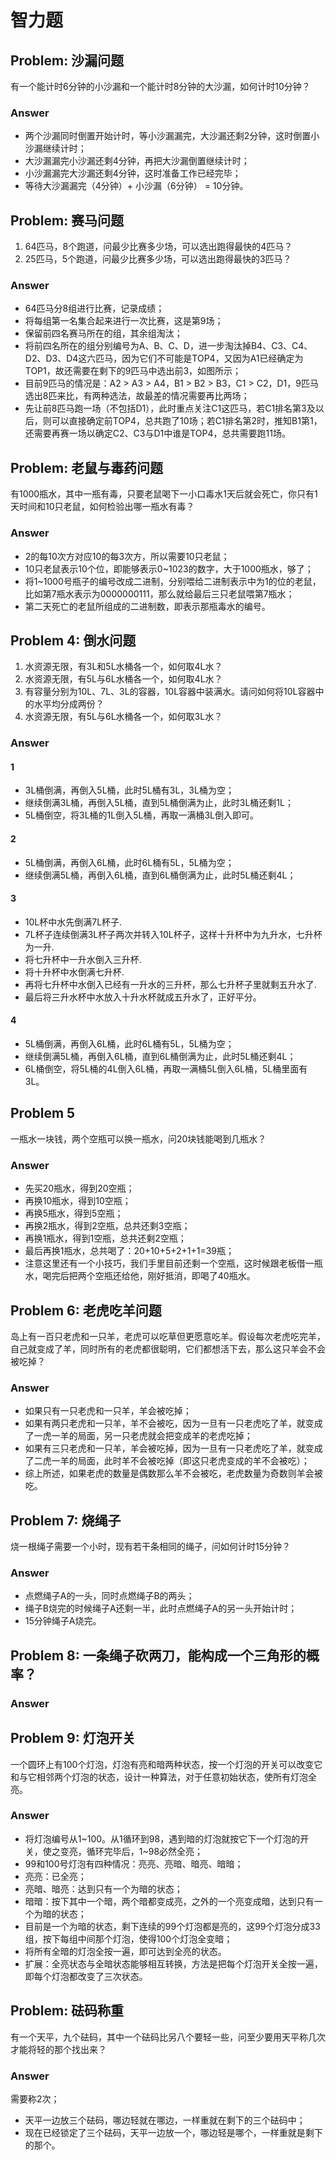 # 智力题

## Problem: 沙漏问题
有一个能计时6分钟的小沙漏和一个能计时8分钟的大沙漏，如何计时10分钟？

### Answer 
- 两个沙漏同时倒置开始计时，等小沙漏漏完，大沙漏还剩2分钟，这时倒置小沙漏继续计时；
- 大沙漏漏完小沙漏还剩4分钟，再把大沙漏倒置继续计时；
- 小沙漏漏完大沙漏还剩4分钟，这时准备工作已经完毕；
- 等待大沙漏漏完（4分钟）+ 小沙漏（6分钟） = 10分钟。

## Problem: 赛马问题
1. 64匹马，8个跑道，问最少比赛多少场，可以选出跑得最快的4匹马？
2. 25匹马，5个跑道，问最少比赛多少场，可以选出跑得最快的3匹马？

### Answer
- 64匹马分8组进行比赛，记录成绩；
- 将每组第一名集合起来进行一次比赛，这是第9场；
- 保留前四名赛马所在的组，其余组淘汰；
- 将前四名所在的组分别编号为A、B、C、D，进一步淘汰掉B4、C3、C4、D2、D3、D4这六匹马，因为它们不可能是TOP4，又因为A1已经确定为TOP1，故还需要在剩下的9匹马中选出前3，如图所示；
- 目前9匹马的情况是：A2 > A3 > A4，B1 > B2 > B3，C1 > C2，D1，9匹马选出8匹来比，有两种选法，故最差的情况需要再比两场；
- 先让前8匹马跑一场（不包括D1），此时重点关注C1这匹马，若C1排名第3及以后，则可以直接确定前TOP4，总共跑了10场；若C1排名第2时，推知B1第1，还需要再赛一场以确定C2、C3与D1中谁是TOP4，总共需要跑11场。

## Problem: 老鼠与毒药问题
有1000瓶水，其中一瓶有毒，只要老鼠喝下一小口毒水1天后就会死亡，你只有1天时间和10只老鼠，如何检验出哪一瓶水有毒？

### Answer
- 2的每10次方对应10的每3次方，所以需要10只老鼠；
- 10只老鼠表示10个位，即能够表示0~1023的数字，大于1000瓶水，够了；
- 将1~1000号瓶子的编号改成二进制，分别喂给二进制表示中为1的位的老鼠，比如第7瓶水表示为0000000111，那么就给最后三只老鼠喂第7瓶水；
- 第二天死亡的老鼠所组成的二进制数，即表示那瓶毒水的编号。

## Problem 4: 倒水问题
1. 水资源无限，有3L和5L水桶各一个，如何取4L水？
2. 水资源无限，有5L与6L水桶各一个，如何取4L水？
3. 有容量分别为10L、7L、3L的容器，10L容器中装满⽔。请问如何将10L容器中的⽔平均分成两份？
4. 水资源无限，有5L与6L水桶各一个，如何取3L水？

### Answer
#### 1
- 3L桶倒满，再倒入5L桶，此时5L桶有3L，3L桶为空；
- 继续倒满3L桶，再倒入5L桶，直到5L桶倒满为止，此时3L桶还剩1L；
- 5L桶倒空，将3L桶的1L倒入5L桶，再取一满桶3L倒入即可。
#### 2
- 5L桶倒满，再倒入6L桶，此时6L桶有5L，5L桶为空；
- 继续倒满5L桶，再倒入6L桶，直到6L桶倒满为止，此时5L桶还剩4L；
#### 3
- 10L杯中水先倒满7L杯子.
- 7L杯子连续倒满3L杯子两次并转入10L杯子，这样十升杯中为九升水，七升杯为一升.
- 将七升杯中一升水倒入三升杯.
- 将十升杯中水倒满七升杯.
- 再将七升杯中水倒入已经有一升水的三升杯，那么七升杯子里就剩五升水了.
- 最后将三升水杯中水放入十升水杯就成五升水了，正好平分。
#### 4
- 5L桶倒满，再倒入6L桶，此时6L桶有5L，5L桶为空；
- 继续倒满5L桶，再倒入6L桶，直到6L桶倒满为止，此时5L桶还剩4L；
- 6L桶倒空，将5L桶的4L倒入6L桶，再取一满桶5L倒入6L桶，5L桶里面有3L。

## Problem 5
一瓶水一块钱，两个空瓶可以换一瓶水，问20块钱能喝到几瓶水？

### Answer
- 先买20瓶水，得到20空瓶；
- 再换10瓶水，得到10空瓶；
- 再换5瓶水，得到5空瓶；
- 再换2瓶水，得到2空瓶，总共还剩3空瓶；
- 再换1瓶水，得到1空瓶，总共还剩2空瓶；
- 最后再换1瓶水，总共喝了：20+10+5+2+1+1=39瓶；
- 注意这里还有一个小技巧，我们手里目前还剩一个空瓶，这时候跟老板借一瓶水，喝完后把两个空瓶还给他，刚好抵消，即喝了40瓶水。

## Problem 6: 老虎吃羊问题
岛上有一百只老虎和一只羊，老虎可以吃草但更愿意吃羊。假设每次老虎吃完羊，自己就变成了羊，同时所有的老虎都很聪明，它们都想活下去，那么这只羊会不会被吃掉？

### Answer
- 如果只有一只老虎和一只羊，羊会被吃掉；
- 如果有两只老虎和一只羊，羊不会被吃，因为一旦有一只老虎吃了羊，就变成了一虎一羊的局面，另一只老虎就会把变成羊的老虎吃掉；
- 如果有三只老虎和一只羊，羊会被吃掉，因为一旦有一只老虎吃了羊，就变成了二虎一羊的局面，此时羊不会被吃掉（即这只老虎变成的羊不会被吃）；
- 综上所述，如果老虎的数量是偶数那么羊不会被吃，老虎数量为奇数则羊会被吃。


## Problem 7: 烧绳子
烧一根绳子需要一个小时，现有若干条相同的绳子，问如何计时15分钟？

### Answer
- 点燃绳子A的一头，同时点燃绳子B的两头；
- 绳子B烧完的时候绳子A还剩一半，此时点燃绳子A的另一头开始计时；
- 15分钟绳子A烧完。


## Problem 8: 一条绳子砍两刀，能构成一个三角形的概率？

### Answer

## Problem 9: 灯泡开关
一个圆环上有100个灯泡，灯泡有亮和暗两种状态，按一个灯泡的开关可以改变它和与它相邻两个灯泡的状态，设计一种算法，对于任意初始状态，使所有灯泡全亮。
### Answer
- 将灯泡编号从1~100。从1循环到98，遇到暗的灯泡就按它下一个灯泡的开关，使之变亮，循环完毕后，1~98必然全亮；
- 99和100号灯泡有四种情况：亮亮、亮暗、暗亮、暗暗；
- 亮亮：已全亮；
- 亮暗、暗亮：达到只有一个为暗的状态；
- 暗暗：按下其中一个暗，两个暗都变成亮，之外的一个亮变成暗，达到只有一个为暗的状态；
- 目前是一个为暗的状态，剩下连续的99个灯泡都是亮的，这99个灯泡分成33组，按下每组中间那个灯泡，使得100个灯泡全变暗；
- 将所有全暗的灯泡全按一遍，即可达到全亮的状态。
- 扩展：全亮状态与全暗状态能够相互转换，方法是把每个灯泡开关全按一遍，即每个灯泡都改变了三次状态。


## Problem: 砝码称重
有一个天平，九个砝码，其中一个砝码比另八个要轻一些，问至少要用天平称几次才能将轻的那个找出来？
### Answer

需要称2次；
- 天平一边放三个砝码，哪边轻就在哪边，一样重就在剩下的三个砝码中；
- 现在已经锁定了三个砝码，天平一边放一个，哪边轻是哪个，一样重就是剩下的那个。
